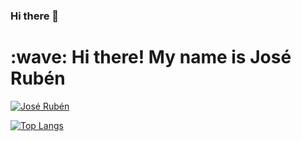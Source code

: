 ### Hi there 👋
<h1 align="left" id="suhailkakar-title">:wave: Hi there! My name is José Rubén</h1>

<a href="#jrubenp-title">
  <img src="https://github-readme-stats.vercel.app/api?username=jrubenp&show_icons=true&count_private=true&include_all_commits=true&bg_color=0b2438&text_color=ffff&&title_color=ff6b6b&icon_color=ff6b6b&hide_border=true" alt="José Rubén" align="center" />
</a>

[![Top Langs](https://github-readme-stats.vercel.app/api/top-langs/?username=jrubenp&show_icons=true&count_private=true&include_all_commits=true&bg_color=0b2438&text_color=ffff&&title_color=ff6b6b&icon_color=ff6b6b&hide_border=true
)](https://github.com/jrubenp)
<!--
**jrubenp/jrubenp** is a ✨ _special_ ✨ repository because its `README.md` (this file) appears on your GitHub profile.

Here are some ideas to get you started:

- 🔭 I’m currently working on ...
- 🌱 I’m currently learning ...
- 👯 I’m looking to collaborate on ...
- 🤔 I’m looking for help with ...
- 💬 Ask me about ...
- 📫 How to reach me: ...
- 😄 Pronouns: ...
- ⚡ Fun fact: ...
-->
